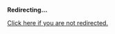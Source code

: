 <!DOCTYPE html>
<html>
<head>
<title>Redirecting...</title>
<link rel="canonical" href="http://mstksg.github.com/inCode/entry/effectful-recursive-real-world-autos-intro-to-machine.md"/>
<meta http-equiv="content-type" content="text/html; charset=utf-8" />
<meta http-equiv="refresh" content="0; url=#{destination_path}" />
</head>
<body>
  <p><strong>Redirecting...</strong></p>
  <p><a href='http://mstksg.github.com/inCode/entry/effectful-recursive-real-world-autos-intro-to-machine.md'>Click here if you are not redirected.</a></p>
  <script>
    document.location.href = "http://mstksg.github.com/inCode/entry/effectful-recursive-real-world-autos-intro-to-machine.md";
  </script>
</body>
</html>
